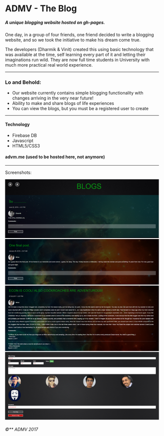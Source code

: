 # ADMV - The Blog

##### A unique blogging website hosted on gh-pages.

One day, in a group of four friends, one friend decided to write a blogging website, and so we took the initiative to make his dream come true. 



The developers (Dharmik & Vinit) created this using basic technology that was available at the time, self learning every part of it and letting their imaginations run wild. They are now full time students in University with much more practical real world experience.

----------------------

### Lo and Behold:

- Our website currently contains simple blogging functionality with changes arriving in the very near future!
- Ability to make and share blogs of life experiences
- You can view the blogs, but you must be a registered user to create

---

#### Technology

- Firebase DB
- Javascript
- HTML5/CSS3


#### advm.me (used to be hosted here, not anymore)

-----------------

Screenshots: 

<img src="screens/one.png">

<img src="screens/two.png">

<img src="screens/three.png">

<img src="screens/four.png">

###### ©** ADMV 2017





